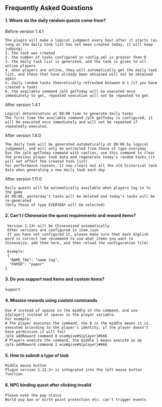 ## Frequently Asked Questions

#### 1. Where do the daily random quests come from?

Before version 1.4.1
```.
The plugin will make a logical judgment every hour after it starts (as long as the daily task list has not been created today, it will keep judging)
1. the task was created
2. the number of tasks configured in config.yml is greater than 0
3. the daily task list is generated, and the task is given to all online players
4. when players are online, they will automatically get the daily task list, and those that have already been obtained will not be obtained again
5. daily random tasks theoretically refreshed between 0-1 (if you have created a task)
6. the available command /plk getToday will be executed once immediately to get, repeated execution will not be repeated to get
````
After version 1.4.1
```
Logical determination at 00:00 time to generate daily tasks
The first time the available command /plk getToday is configured, it will be executed once immediately and will not be repeated if repeatedly executed.
```
After version 1.6.0
```
The daily task will be generated automatically at 00:00 by logical judgement, and will only be extracted from those of type everyday
Use the /plk getToday command with caution, use this command to clear the previous player task data and regenerate today's random tasks (it will not affect the created task list)
For performance reasons, it now clears out all the old historical task data when generating a new daily task each day
```

After version 1.11.0
```
Daily quests will be automatically available when players log in to the game   
At 00:00, yesterday's tasks will be deleted and today's tasks will be re-generated  
(Only those of type EVERYDAY will be selected)
````

#### 2. Can't I Chineseize the quest requirements and reward items?
```
 Version 1.13+ will be Chineseized automatically
 Other versions are configured in item.json
 If you have not configured it, please make sure that each English word is correct (we recommend to use what items you want to Chineseize, add them here, and then reload the configuration file)
 
 Example:
 {
  "NAME_TAG": "name tag",
  "PAPER": "paper"
}
```

#### 3. Do you support mod items and custom items?

```
Support
```

#### 4. Mission rewards using custom commands
```
Use # instead of spaces in the middle of the command, and use ${player} instead of spaces in the player variable.
For example:
# The player executes the command, the 0 in the middle means it is executed according to the player's identity, if the player doesn't have permission it will fail
/plk addReward command 0 eco#give#${player}#666
# Players execute the command, the middle 1 means execute as op
/plk addReward command 1 eco#give#${player}#666
```

#### 5. How to submit a type of task
```
Middle mouse button
Plugin version 1.12.2+ is integrated into the left mouse button function
```

#### 6. NPC binding quest after clicking invalid
```
Please note the pvp status
World pvp ban or birth point protection etc. can't trigger events
```